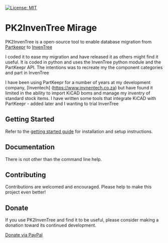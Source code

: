 [![License: MIT](https://img.shields.io/badge/License-MIT-yellow.svg)](https://opensource.org/licenses/MIT)


# PK2InvenTree Mirage

PK2InvenTree is a open-source tool to enable database migration from [Partkeepr](https://github.com/partkeepr/PartKeepr) to [InvenTree](https://inventree.github.io)

I coded it to ease my migration and have released it as others might find it useful. It is coded in python and uses the InvenTree python module and the PartKeepr API.
The intentions was to recreate my the component categories and part in InvenTree

I have been using PartKeepr for a number of years at my development company, [Inventech] (https://www.invnentech.co.za) but have found it limited in the
ability to import KiCAD boms and manage my inventry of standard stock items. I have written some tools that integrate KiCAD with PartKeepr - added later and I wanting to
trial InvenTree

## Getting Started

Refer to the [getting started guide](https://PK2InvenTree.github.io/docs/start/install) for installation and setup instructions.

## Documentation

There is not other than the command line help.


## Contributing

Contributions are welcomed and encouraged. Please help to make this project even better!

## Donate

If you use PK2InvenTree and find it to be useful, please consider making a donation toward its continued development.

[Donate via PayPal](https://paypal.me/InventechCapeTown?locale.x=en_US)
